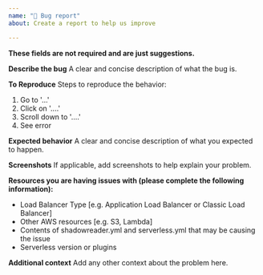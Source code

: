```yaml
---
name: "🐛 Bug report"
about: Create a report to help us improve

---
```

**These fields are not required and are just suggestions.**

**Describe the bug**
A clear and concise description of what the bug is.

**To Reproduce**
Steps to reproduce the behavior:

1.  Go to '...'
2.  Click on '....'
3.  Scroll down to '....'
4.  See error

**Expected behavior**
A clear and concise description of what you expected to happen.

**Screenshots**
If applicable, add screenshots to help explain your problem.

**Resources you are having issues with (please complete the following information):**

- Load Balancer Type [e.g. Application Load Balancer or Classic Load Balancer]
- Other AWS resources [e.g. S3, Lambda]
- Contents of shadowreader.yml and serverless.yml that may be causing the issue
- Serverless version or plugins

**Additional context**
Add any other context about the problem here.
